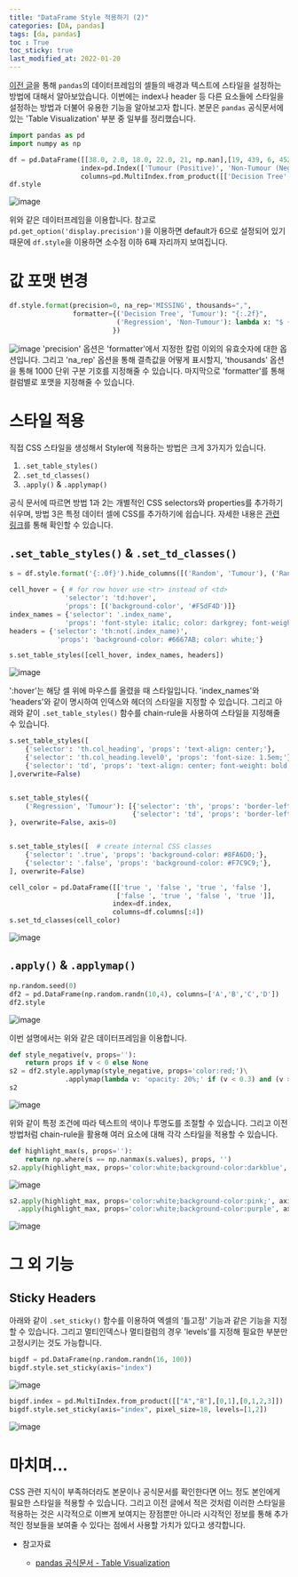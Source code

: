```yaml
---
title: "DataFrame Style 적용하기 (2)"
categories: [DA, pandas]
tags: [da, pandas]
toc : True
toc_sticky: true
last_modified_at: 2022-01-20
---
```


[이전 글](https://hyanggonjin.github.io/da/pandas-data-frame-styler/)을 통해 `pandas`의 데이터프레임의 셀들의 배경과 텍스트에 스타일을 설정하는 방법에 대해서 알아보았습니다. 이번에는 index나 header 등 다른 요소들에 스타일을 설정하는 방법과 더불어 유용한 기능을 알아보고자 합니다. 본문은 `pandas` 공식문서에 있는 'Table Visualization' 부분 중 일부를 정리했습니다.


```py
import pandas as pd
import numpy as np

df = pd.DataFrame([[38.0, 2.0, 18.0, 22.0, 21, np.nan],[19, 439, 6, 452, 226,232]],
                  index=pd.Index(['Tumour (Positive)', 'Non-Tumour (Negative)'], name='Actual Label:'),
                  columns=pd.MultiIndex.from_product([['Decision Tree', 'Regression', 'Random'],['Tumour', 'Non-Tumour']], names=['Model:', 'Predicted:']))
df.style
```
![image](/assets/img/output_style1.png)

위와 같은 데이터프레임을 이용합니다. 참고로 `pd.get_option('display.precision')`을 이용하면 default가 6으로 설정되어 있기 때문에 `df.style`을 이용하면 소수점 이하 6째 자리까지 보여집니다.

# 값 포맷 변경

```py
df.style.format(precision=0, na_rep='MISSING', thousands=",",
                formatter={('Decision Tree', 'Tumour'): "{:.2f}",
                           ('Regression', 'Non-Tumour'): lambda x: "$ {:,.1f}".format(x*-1e6)
                          })
```
![image](/assets/img/output_style_format_value2.png)
'precision' 옵션은 'formatter'에서 지정한 칼럼 이외의 유효숫자에 대한 옵션입니다. 그리고 'na_rep' 옵션을 통해 결측값을 어떻게 표시할지, 'thousands' 옵션을 통해 1000 단위 구분 기호를 지정해줄 수 있습니다. 마지막으로 'formatter'를 통해 컬럼별로 포맷을 지정해줄 수 있습니다.


# 스타일 적용
직접 CSS 스타일을 생성해서 Styler에 적용하는 방법은 크게 3가지가 있습니다.

1. `.set_table_styles()` 
2. `.set_td_classes()`
3. `.apply()` & `.applymap()` 

공식 문서에 따르면 방법 1과 2는 개별적인 CSS selectors와 properties를 추가하기 쉬우며, 방법 3은 특정 데이터 셀에 CSS를 추가하기에 쉽습니다. 자세한 내용은 [관련 링크](https://pandas.pydata.org/docs/user_guide/style.html#Methods-to-Add-Styles)를 통해 확인할 수 있습니다.

## `.set_table_styles()` & `.set_td_classes()`

```py
s = df.style.format('{:.0f}').hide_columns([('Random', 'Tumour'), ('Random', 'Non-Tumour')])

cell_hover = { # for row hover use <tr> instead of <td>
              'selector': 'td:hover',
              'props': [('background-color', '#F5dF4D')]}
index_names = {'selector': '.index_name',
              'props': 'font-style: italic; color: darkgrey; font-weight:normal;'}
headers = {'selector': 'th:not(.index_name)',
            'props': 'background-color: #6667AB; color: white;'}

s.set_table_styles([cell_hover, index_names, headers])
```

![image](/assets/img/output_style_table_visualization1.png)

':hover'는 해당 셀 위에 마우스를 올렸을 때 스타일입니다. 'index_names'와 'headers'와 같이 명시하여 인덱스와 헤더의 스타일을 지정할 수 있습니다. 그리고 아래와 같이 `.set_table_styles()` 함수를 chain-rule을 사용하여 스타일을 지정해줄 수 있습니다.


```py
s.set_table_styles([
    {'selector': 'th.col_heading', 'props': 'text-align: center;'},
    {'selector': 'th.col_heading.level0', 'props': 'font-size: 1.5em;'},
    {'selector': 'td', 'props': 'text-align: center; font-weight: bold;'},
],overwrite=False)


s.set_table_styles({
    ('Regression', 'Tumour'): [{'selector': 'th', 'props': 'border-left: 1px solid white'},
                               {'selector': 'td', 'props': 'border-left: 1px solid #000066'}]
}, overwrite=False, axis=0)


s.set_table_styles([  # create internal CSS classes
    {'selector': '.true', 'props': 'background-color: #8FA6D0;'},
    {'selector': '.false', 'props': 'background-color: #F7C9C9;'},
], overwrite=False)

cell_color = pd.DataFrame([['true ', 'false ', 'true ', 'false '],
                           ['false ', 'true ', 'false ', 'true ']],
                          index=df.index,
                          columns=df.columns[:4])
s.set_td_classes(cell_color)
```

![image](/assets/img/output_style_cell_css1.png)


## `.apply()` & `.applymap()` 

```py
np.random.seed(0)
df2 = pd.DataFrame(np.random.randn(10,4), columns=['A','B','C','D'])
df2.style
```
![image](/assets/img/output_style_styler_func1.png)

이번 설명에서는 위와 같은 데이터프레임을 이용합니다.


```py
def style_negative(v, props=''):
    return props if v < 0 else None
s2 = df2.style.applymap(style_negative, props='color:red;')\
              .applymap(lambda v: 'opacity: 20%;' if (v < 0.3) and (v > -0.3) else None)
s2
```

![image](/assets/img/output_style_styler_func2.png)

위와 같이 특정 조건에 따라 텍스트의 색이나 투명도를 조절할 수 있습니다. 그리고 이전 방법처럼 chain-rule을 활용해 여러 요소에 대해 각각 스타일을 적용할 수 있습니다. 


```py
def highlight_max(s, props=''):
    return np.where(s == np.nanmax(s.values), props, '')
s2.apply(highlight_max, props='color:white;background-color:darkblue', axis=0)
```

![image](/assets/img/output_style_styler_func3.png)


```py
s2.apply(highlight_max, props='color:white;background-color:pink;', axis=1)\
  .apply(highlight_max, props='color:white;background-color:purple', axis=None)
```

![image](/assets/img/output_style_styler_func4.png)



# 그 외 기능
## Sticky Headers
아래와 같이 `.set_sticky()` 함수를 이용하여 엑셀의 '틀고정' 기능과 같은 기능을 지정할 수 있습니다. 그리고 멀티인덱스나 멀티컬럼의 경우 'levels'를 지정해 필요한 부분만 고정시키는 것도 가능합니다.

```py
bigdf = pd.DataFrame(np.random.randn(16, 100))
bigdf.style.set_sticky(axis="index")
```

![image](/assets/img/output_set_sticky1.png)


```py
bigdf.index = pd.MultiIndex.from_product([["A","B"],[0,1],[0,1,2,3]])
bigdf.style.set_sticky(axis="index", pixel_size=18, levels=[1,2])
```

![image](/assets/img/output_set_sticky2.png)

# 마치며...
CSS 관련 지식이 부족하더라도 본문이나 공식문서를 확인한다면 어느 정도 본인에게 필요한 스타일을 적용할 수 있습니다. 그리고 이전 글에서 적은 것처럼 이러한 스타일을 적용하는 것은 시각적으로 이쁘게 보여지는 장점뿐만 아니라 시각적인 정보를 통해 추가적인 정보들을 보여줄 수 있다는 점에서 사용할 가치가 있다고 생각합니다. 


* 참고자료
  
  * [pandas 공식문서 - Table Visualization](https://pandas.pydata.org/docs/user_guide/style.html)
  